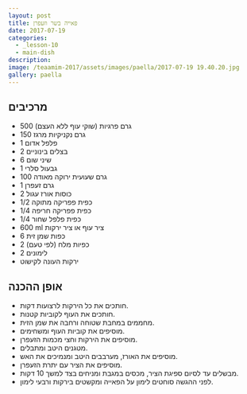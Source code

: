 ```yaml
---
layout: post
title: פאייה בשר וזעפרן
date: 2017-07-19
categories:
  - _lesson-10
  - main-dish
description: 
image: /teaamim-2017/assets/images/paella/2017-07-19 19.40.20.jpg
gallery: paella
---
```


## מרכיבים

- 500 גרם פרגיות (שוקי עוף ללא העצם)
- 150 גרם נקניקיות מרגז
- 1 פלפל אדום
- 2 בצלים בינוניים
- 6 שיני שום
- 1 גבעול סלרי
- 100 גרם שעועית ירוקה מאודה
- 1 גרם זעפרן
- 2 כוסות אורז עגול
- 1/2 כפית פפריקה מתוקה
- 1/4 כפית פפריקה חריפה
- 1/4 כפית פלפל שחור
- 600 ml ציר עוף או ציר ירקות
- 6 כפות שמן זית
- 2 כפיות מלח (לפי טעם)
- 2 לימונים
- ירקות העונה לקישוט
 
## אופן ההכנה
- חותכים את כל הירקות לרצועות דקות.
- חותכים את העוף לקוביות קטנות.
- מחממים במחבת שטוחה ורחבה את שמן הזית.
- מוסיפים את קוביות העוף ומשחימים.
- מוסיפים את הירקות וחצי מכמות הזעפרן.
- מטגנים היטב ומתבלים.
- מוסיפים את האורז, מערבבים היטב ומנמיכים את האש.
- מוסיפים את הציר עם יתרת הזעפרן.
- מבשלים עד לסיום ספיגת הציר, מכסים במגבת ומניחים בצד למשך 10 דקות.
- לפני ההגשה סוחטים לימון על הפאייה ומקשטים בירקות ורבעי לימון.
